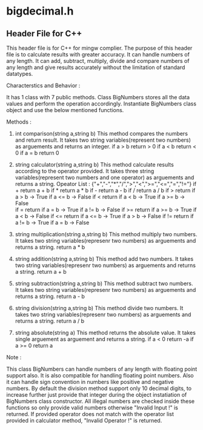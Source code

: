 # bigdecimal.h 
## Header File for C++

This header file is for C++ for mingw complier.
The purpose of this header file is to calculate results with greater accuracy.
It can handle numbers of any length.
It can add, subtract, multiply, divide and compare numbers of any length and give results accurately without the limitation of standard datatypes.

Characterstics and Behavior :

It has 1 class with 7 public methods.
Class BigNumbers stores all the data values and perform the operation accordingly.
Instantiate BigNumbers class object and use the below mentioned functions.

Methods :
1. int comparison(string a,string b) 
	This method compares the numbers and return result.
	It takes two string variables(represent two numbers) as arguements and returns an integer.
	if a > b return > 0
	if a < b return < 0
	if a = b return 0

2. string calculator(string a,string b) 
	This method calculate results according to the operator provided.
	It takes three string variables(represent two numbers and one operator) as arguements and returns a string.
	Opeator List : {"+","-","*","/",">","<",">=","<=","=","!="}
	if + return a + b
	if * return a * b
	if - return a - b
	if / return a / b
	if > return if a > b -> True
		    if a <= b -> False
	if < return if a < b -> True
		    if a >= b -> False 	 
	if = return if a = b -> True
		    if a != b -> False
	if >= return if a >= b -> True
		    if a < b -> False
	if <= return if a <= b -> True
		    if a > b -> False
	if != return if a != b -> True
		    if a = b -> False
3. string multiplication(string a,string b)
	This method multiply two numbers.
	It takes two string variables(represenr two numbers) as arguements and returns a string.
	return a * b

4. string addition(string a,string b)
	This method add two numbers.
	It takes two string variables(represenr two numbers) as arguements and returns a string.
	return a + b

5. string subtraction(string a,string b)
	This method subtract two numbers.
	It takes two string variables(represenr two numbers) as arguements and returns a string.
	return a - b

6. string division(string a,string b)
	This method divide two numbers.
	It takes two string variables(represenr two numbers) as arguements and returns a string.
	return a / b

7. string absolute(string a)
	This method returns the absolute value.
	It takes single arguement as arguement and returns a string.
	if a < 0 return -a
	if a >= 0 return a 

Note :

This class BigNumbers can handle numbers of any length with floating point support also.
It is also compatible for handling floating point numbers.
Also it can handle sign convention in numbers like positive and negative numbers.
By default the division method support only 10 decimal digits, to increase further just provide that integer during the object instatiation of BigNumbers class constructor.
All illegal numbers are checked inside these functions so only provide valid numbers otherwise "Invalid Input !" is returned.
If provided operator does not match with the operator list provided in calculator method, "Invalid Operator !" is returned.    